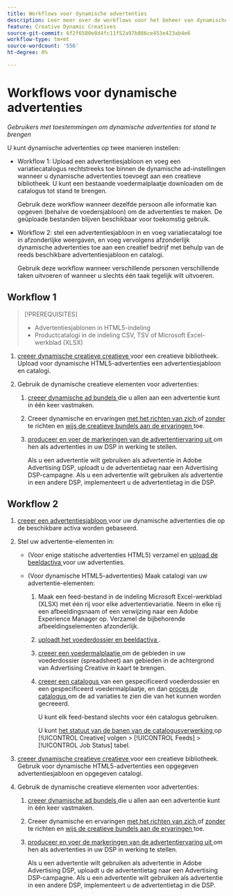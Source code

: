 ```yaml
---
title: Workflows voor dynamische advertenties
description: Leer meer over de workflows voor het beheer van dynamische advertenties.
feature: Creative Dynamic Creatives
source-git-commit: 6f2f6580e8d4fc11f52a97b086ce453e423ab4e6
workflow-type: tm+mt
source-wordcount: '556'
ht-degree: 0%

---
```


# Workflows voor dynamische advertenties

*Gebruikers met toestemmingen om dynamische advertenties tot stand te brengen*

U kunt dynamische advertenties op twee manieren instellen:

* Workflow 1: Upload een advertentiesjabloon en voeg een variatiecatalogus rechtstreeks toe binnen de dynamische ad-instellingen wanneer u dynamische advertenties toevoegt aan een creatieve bibliotheek. U kunt een bestaande voedermalplaatje downloaden om de catalogus tot stand te brengen.

  Gebruik deze workflow wanneer dezelfde persoon alle informatie kan opgeven (behalve de voedersjabloon) om de advertenties te maken. De geüploade bestanden blijven beschikbaar voor toekomstig gebruik.

* Workflow 2: stel een advertentiesjabloon in en voeg variatiecatalogi toe in afzonderlijke weergaven, en voeg vervolgens afzonderlijk dynamische advertenties toe aan een creatief bedrijf met behulp van de reeds beschikbare advertentiesjabloon en catalogi.

  Gebruik deze workflow wanneer verschillende personen verschillende taken uitvoeren of wanneer u slechts één taak tegelijk wilt uitvoeren.

## Workflow 1

>[!PREREQUISITES]
>
>* Advertentiesjablonen in HTML5-indeling
>* Productcatalogi in de indeling CSV, TSV of Microsoft Excel-werkblad (XLSX)

1. [ creeer dynamische creatieve creatieve ](/help/creative/creative-libraries/creative-add-dynamic.md) voor een creatieve bibliotheek. Upload voor dynamische HTML5-advertenties een advertentiesjabloon en catalogi.

1. Gebruik de dynamische creatieve elementen voor advertenties:

   1. [ creeer dynamische ad bundels ](/help/creative/creative-libraries/bundle-manage.md) die u allen aan een advertentie kunt in één keer vastmaken.

   1. Creeer dynamische en ervaringen [ met het richten van zich ](/help/creative/experiences/experience-create-targeting.md) of [ zonder ](/help/creative/experiences/experience-create-no-targeting.md) te richten en [ wijs de creatieve bundels aan de ervaringen ](/help/creative/experiences/experience-assign-creative-bundles.md) toe.

   1. [ produceer en voer de markeringen van de advertentiervaring uit ](/help/creative/experiences/experience-tag-export.md) om hen als advertenties in uw DSP in werking te stellen.

      Als u een advertentie wilt gebruiken als advertentie in Adobe Advertising DSP, uploadt u de advertentietag naar een Advertising DSP-campagne. Als u een advertentie wilt gebruiken als advertentie in een andere DSP, implementeert u de advertentietag in die DSP.

## Workflow 2

1. [ creeer een advertentiesjabloon ](/help/creative/ad-templates/ad-template-manage.md) voor uw dynamische advertenties die op de beschikbare activa worden gebaseerd.

1. Stel uw advertentie-elementen in:

   * (Voor enige statische advertenties HTML5) verzamel en [ upload de beeldactiva ](/help/creative/feeds/asset-manage.md) voor uw advertenties.

   * (Voor dynamische HTML5-advertenties) Maak catalogi van uw advertentie-elementen:

      1. Maak een feed-bestand in de indeling Microsoft Excel-werkblad (XLSX) met één rij voor elke advertentievariatie. Neem in elke rij een afbeeldingsnaam of een verwijzing naar een Adobe Experience Manager op. Verzamel de bijbehorende afbeeldingselementen afzonderlijk.

      1. [ uploadt het voederdossier en beeldactiva ](/help/creative/feeds/asset-manage.md).

      1. [ creeer een voedermalplaatje ](/help/creative/feeds/feed-template-manage.md) om de gebieden in uw voederdossier (spreadsheet) aan gebieden in de achtergrond van Advertising Creative in kaart te brengen.

      1. [ creeer een catalogus ](/help/creative/feeds/catalog-manage.md#feed-catalog-create) van een gespecificeerd voederdossier en een gespecificeerd voedermalplaatje, en dan [ proces de catalogus ](/help/creative/feeds/catalog-manage.md#feed-catalog-process) om de ad variaties te zien die van het kunnen worden gecreeerd.

         U kunt elk feed-bestand slechts voor één catalogus gebruiken.

         U kunt [ het statuut van de banen van de catalogusverwerking ](/help/creative/feeds/job-status-track.md) op [!UICONTROL Creative] volgen > [!UICONTROL Feeds] > [!UICONTROL Job Status] tabel.

1. [ creeer dynamische creatieve creatieve ](/help/creative/creative-libraries/creative-add-dynamic.md) voor een creatieve bibliotheek. Gebruik voor dynamische HTML5-advertenties een opgegeven advertentiesjabloon en opgegeven catalogi.

1. Gebruik de dynamische creatieve elementen voor advertenties:

   1. [ creeer dynamische ad bundels ](/help/creative/creative-libraries/bundle-manage.md) die u allen aan een advertentie kunt in één keer vastmaken.

   1. Creeer dynamische en ervaringen [ met het richten van zich ](/help/creative/experiences/experience-create-targeting.md) of [ zonder ](/help/creative/experiences/experience-create-no-targeting.md) te richten en [ wijs de creatieve bundels aan de ervaringen ](/help/creative/experiences/experience-assign-creative-bundles.md) toe.

   1. [ produceer en voer de markeringen van de advertentiervaring uit ](/help/creative/experiences/experience-tag-export.md) om hen als advertenties in uw DSP in werking te stellen.

      Als u een advertentie wilt gebruiken als advertentie in Adobe Advertising DSP, uploadt u de advertentietag naar een Advertising DSP-campagne. Als u een advertentie wilt gebruiken als advertentie in een andere DSP, implementeert u de advertentietag in die DSP.
